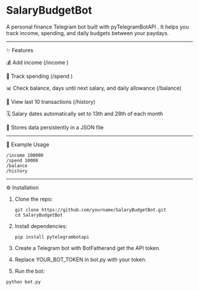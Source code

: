 # SalaryBudgetBot
A personal finance Telegram bot built with pyTelegramBotAPI . It helps you track income, spending, and daily budgets between your paydays.

---
✨ Features

💰 Add income (/income <amount>)

🛒 Track spending (/spend <amount>)

📊 Check balance, days until next salary, and daily allowance (/balance)

📜 View last 10 transactions (/history)

🗓 Salary dates automatically set to 13th and 28th of each month

💾 Stores data persistently in a JSON file


---
📖 Example Usage

```
/income 100000
/spend 10000
/balance
/history
```

---
⚙️ Installation

1. Clone the repo:
   ```
   git clone https://github.com/yourname/SalaryBudgetBot.git
   cd SalaryBudgetBot
   ```
2. Install dependencies:

   ```
   pip install pytelegrambotapi
   ```

3. Create a Telegram bot with BotFatherand get the API token.
4. Replace YOUR_BOT_TOKEN in bot.py with your token.
5. Run the bot:
  ```
python bot.py
```
